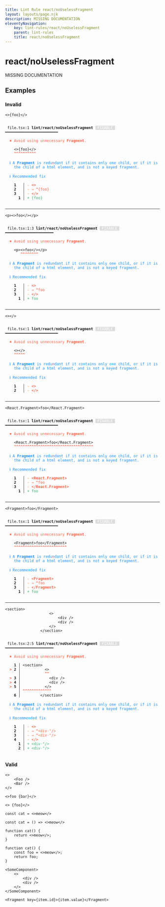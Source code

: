 ```yaml
---
title: Lint Rule react/noUselessFragment
layout: layouts/page.njk
description: MISSING DOCUMENTATION
eleventyNavigation:
	key: lint-rules/react/noUselessFragment
	parent: lint-rules
	title: react/noUselessFragment
---
```


# react/noUselessFragment

MISSING DOCUMENTATION

<!-- EVERYTHING BELOW IS AUTOGENERATED. SEE SCRIPTS FOLDER FOR UPDATE SCRIPTS hash(5e0d19417347fadea719b8acb42cac7273682d94) -->

## Examples
### Invalid
<pre class="language-text"><code class="language-text"><><span class="token punctuation">{</span><span class="token variable">foo</span><span class="token punctuation">}</span><<span class="token operator">/</span>></code></pre>
<pre class="language-text"><code class="language-text">
 <span style="text-decoration-style: dotted;">file.tsx:1</span> <strong>lint/react/noUselessFragment</strong> <span style="color: white; background-color: #ddd;"> FIXABLE </span> ━━━━━━━━━━━━━━━━━━━━━━━━

  <strong><span style="color: Tomato;">✖ </span></strong><span style="color: Tomato;">Avoid using unnecessary </span><span style="color: Tomato;"><strong>Fragment</strong></span><span style="color: Tomato;">.</span>

    &lt;&gt;<span class="token punctuation">{</span><span class="token variable">foo</span><span class="token punctuation">}</span>&lt;<span class="token operator">/</span>&gt;
    <span style="color: Tomato;"><strong>^</strong></span><span style="color: Tomato;"><strong>^</strong></span><span style="color: Tomato;"><strong>^</strong></span><span style="color: Tomato;"><strong>^</strong></span><span style="color: Tomato;"><strong>^</strong></span><span style="color: Tomato;"><strong>^</strong></span><span style="color: Tomato;"><strong>^</strong></span><span style="color: Tomato;"><strong>^</strong></span><span style="color: Tomato;"><strong>^</strong></span><span style="color: Tomato;"><strong>^</strong></span>

  <strong><span style="color: DodgerBlue;">ℹ </span></strong><span style="color: DodgerBlue;">A </span><span style="color: DodgerBlue;"><strong>Fragment</strong></span><span style="color: DodgerBlue;"> is redundant if it contains only one child, or if it is</span>
    <span style="color: DodgerBlue;">the child of a html element, and is not a keyed fragment.</span>

  <strong><span style="color: DodgerBlue;">ℹ </span></strong><span style="color: DodgerBlue;">Recommended fix</span>

  <strong>  </strong><strong>1</strong><strong> </strong><strong> </strong><strong> │ </strong><span style="color: Tomato;">-</span> <span style="color: Tomato;"><strong>&lt;&gt;</strong></span>
  <strong>  </strong><strong>2</strong><strong> </strong><strong> </strong><strong> │ </strong><span style="color: Tomato;">-</span> <span style="color: Tomato;"><strong><span style="opacity: 0.8;">&rarr; </span>"</strong></span><span style="color: Tomato;">{foo}</span>
  <strong>  </strong><strong>3</strong><strong> </strong><strong> </strong><strong> │ </strong><span style="color: Tomato;">-</span> <span style="color: Tomato;"><strong>&lt;/&gt;</strong></span>
  <strong>  </strong><strong> </strong><strong> </strong><strong>1</strong><strong> │ </strong><span style="color: MediumSeaGreen;">+</span> <span style="color: MediumSeaGreen;">{foo}</span>

</code></pre>

---------------

<pre class="language-text"><code class="language-text"><<span class="token attr-name">p</span>><>foo<<span class="token operator">/</span>><<span class="token operator">/</span><span class="token attr-name">p</span>></code></pre>
<pre class="language-text"><code class="language-text">
 <span style="text-decoration-style: dotted;">file.tsx:1:3</span> <strong>lint/react/noUselessFragment</strong> <span style="color: white; background-color: #ddd;"> FIXABLE </span> ━━━━━━━━━━━━━━━━━━━━━━

  <strong><span style="color: Tomato;">✖ </span></strong><span style="color: Tomato;">Avoid using unnecessary </span><span style="color: Tomato;"><strong>Fragment</strong></span><span style="color: Tomato;">.</span>

    &lt;<span class="token attr-name">p</span>&gt;&lt;&gt;foo&lt;<span class="token operator">/</span>&gt;&lt;<span class="token operator">/</span><span class="token attr-name">p</span>&gt;
       <span style="color: Tomato;"><strong>^</strong></span><span style="color: Tomato;"><strong>^</strong></span><span style="color: Tomato;"><strong>^</strong></span><span style="color: Tomato;"><strong>^</strong></span><span style="color: Tomato;"><strong>^</strong></span><span style="color: Tomato;"><strong>^</strong></span><span style="color: Tomato;"><strong>^</strong></span><span style="color: Tomato;"><strong>^</strong></span>

  <strong><span style="color: DodgerBlue;">ℹ </span></strong><span style="color: DodgerBlue;">A </span><span style="color: DodgerBlue;"><strong>Fragment</strong></span><span style="color: DodgerBlue;"> is redundant if it contains only one child, or if it is</span>
    <span style="color: DodgerBlue;">the child of a html element, and is not a keyed fragment.</span>

  <strong><span style="color: DodgerBlue;">ℹ </span></strong><span style="color: DodgerBlue;">Recommended fix</span>

  <strong>  </strong><strong>1</strong><strong> </strong><strong> </strong><strong> │ </strong><span style="color: Tomato;">-</span> <span style="color: Tomato;"><strong>&lt;&gt;</strong></span>
  <strong>  </strong><strong>2</strong><strong> </strong><strong> </strong><strong> │ </strong><span style="color: Tomato;">-</span> <span style="color: Tomato;"><strong><span style="opacity: 0.8;">&rarr; </span>"</strong></span><span style="color: Tomato;">foo</span>
  <strong>  </strong><strong>3</strong><strong> </strong><strong> </strong><strong> │ </strong><span style="color: Tomato;">-</span> <span style="color: Tomato;"><strong>&lt;/&gt;</strong></span>
  <strong>  </strong><strong> </strong><strong> </strong><strong>1</strong><strong> │ </strong><span style="color: MediumSeaGreen;">+</span> <span style="color: MediumSeaGreen;">foo</span>

</code></pre>

---------------

<pre class="language-text"><code class="language-text"><><<span class="token operator">/</span>></code></pre>
<pre class="language-text"><code class="language-text">
 <span style="text-decoration-style: dotted;">file.tsx:1</span> <strong>lint/react/noUselessFragment</strong> <span style="color: white; background-color: #ddd;"> FIXABLE </span> ━━━━━━━━━━━━━━━━━━━━━━━━

  <strong><span style="color: Tomato;">✖ </span></strong><span style="color: Tomato;">Avoid using unnecessary </span><span style="color: Tomato;"><strong>Fragment</strong></span><span style="color: Tomato;">.</span>

    &lt;&gt;&lt;<span class="token operator">/</span>&gt;
    <span style="color: Tomato;"><strong>^</strong></span><span style="color: Tomato;"><strong>^</strong></span><span style="color: Tomato;"><strong>^</strong></span><span style="color: Tomato;"><strong>^</strong></span><span style="color: Tomato;"><strong>^</strong></span>

  <strong><span style="color: DodgerBlue;">ℹ </span></strong><span style="color: DodgerBlue;">A </span><span style="color: DodgerBlue;"><strong>Fragment</strong></span><span style="color: DodgerBlue;"> is redundant if it contains only one child, or if it is</span>
    <span style="color: DodgerBlue;">the child of a html element, and is not a keyed fragment.</span>

  <strong><span style="color: DodgerBlue;">ℹ </span></strong><span style="color: DodgerBlue;">Recommended fix</span>

  <strong>  </strong><strong>1</strong><strong> </strong><strong> </strong><strong> │ </strong><span style="color: Tomato;">-</span> <span style="color: Tomato;"><strong>&lt;&gt;</strong></span>
  <strong>  </strong><strong>2</strong><strong> </strong><strong> </strong><strong> │ </strong><span style="color: Tomato;">-</span> <span style="color: Tomato;"><strong>&lt;/&gt;</strong></span>

</code></pre>

---------------

<pre class="language-text"><code class="language-text"><<span class="token attr-name">React</span><span class="token punctuation">.</span><span class="token attr-name">Fragment</span>>foo<<span class="token operator">/</span><span class="token attr-name">React</span><span class="token punctuation">.</span><span class="token attr-name">Fragment</span>></code></pre>
<pre class="language-text"><code class="language-text">
 <span style="text-decoration-style: dotted;">file.tsx:1</span> <strong>lint/react/noUselessFragment</strong> <span style="color: white; background-color: #ddd;"> FIXABLE </span> ━━━━━━━━━━━━━━━━━━━━━━━━

  <strong><span style="color: Tomato;">✖ </span></strong><span style="color: Tomato;">Avoid using unnecessary </span><span style="color: Tomato;"><strong>Fragment</strong></span><span style="color: Tomato;">.</span>

    &lt;<span class="token attr-name">React</span><span class="token punctuation">.</span><span class="token attr-name">Fragment</span>&gt;foo&lt;<span class="token operator">/</span><span class="token attr-name">React</span><span class="token punctuation">.</span><span class="token attr-name">Fragment</span>&gt;
    <span style="color: Tomato;"><strong>^</strong></span><span style="color: Tomato;"><strong>^</strong></span><span style="color: Tomato;"><strong>^</strong></span><span style="color: Tomato;"><strong>^</strong></span><span style="color: Tomato;"><strong>^</strong></span><span style="color: Tomato;"><strong>^</strong></span><span style="color: Tomato;"><strong>^</strong></span><span style="color: Tomato;"><strong>^</strong></span><span style="color: Tomato;"><strong>^</strong></span><span style="color: Tomato;"><strong>^</strong></span><span style="color: Tomato;"><strong>^</strong></span><span style="color: Tomato;"><strong>^</strong></span><span style="color: Tomato;"><strong>^</strong></span><span style="color: Tomato;"><strong>^</strong></span><span style="color: Tomato;"><strong>^</strong></span><span style="color: Tomato;"><strong>^</strong></span><span style="color: Tomato;"><strong>^</strong></span><span style="color: Tomato;"><strong>^</strong></span><span style="color: Tomato;"><strong>^</strong></span><span style="color: Tomato;"><strong>^</strong></span><span style="color: Tomato;"><strong>^</strong></span><span style="color: Tomato;"><strong>^</strong></span><span style="color: Tomato;"><strong>^</strong></span><span style="color: Tomato;"><strong>^</strong></span><span style="color: Tomato;"><strong>^</strong></span><span style="color: Tomato;"><strong>^</strong></span><span style="color: Tomato;"><strong>^</strong></span><span style="color: Tomato;"><strong>^</strong></span><span style="color: Tomato;"><strong>^</strong></span><span style="color: Tomato;"><strong>^</strong></span><span style="color: Tomato;"><strong>^</strong></span><span style="color: Tomato;"><strong>^</strong></span><span style="color: Tomato;"><strong>^</strong></span><span style="color: Tomato;"><strong>^</strong></span><span style="color: Tomato;"><strong>^</strong></span><span style="color: Tomato;"><strong>^</strong></span>

  <strong><span style="color: DodgerBlue;">ℹ </span></strong><span style="color: DodgerBlue;">A </span><span style="color: DodgerBlue;"><strong>Fragment</strong></span><span style="color: DodgerBlue;"> is redundant if it contains only one child, or if it is</span>
    <span style="color: DodgerBlue;">the child of a html element, and is not a keyed fragment.</span>

  <strong><span style="color: DodgerBlue;">ℹ </span></strong><span style="color: DodgerBlue;">Recommended fix</span>

  <strong>  </strong><strong>1</strong><strong> </strong><strong> </strong><strong> │ </strong><span style="color: Tomato;">-</span> <span style="color: Tomato;"><strong>&lt;React.Fragment&gt;</strong></span>
  <strong>  </strong><strong>2</strong><strong> </strong><strong> </strong><strong> │ </strong><span style="color: Tomato;">-</span> <span style="color: Tomato;"><strong><span style="opacity: 0.8;">&rarr; </span>"</strong></span><span style="color: Tomato;">foo</span>
  <strong>  </strong><strong>3</strong><strong> </strong><strong> </strong><strong> │ </strong><span style="color: Tomato;">-</span> <span style="color: Tomato;"><strong>&lt;/React.Fragment&gt;</strong></span>
  <strong>  </strong><strong> </strong><strong> </strong><strong>1</strong><strong> │ </strong><span style="color: MediumSeaGreen;">+</span> <span style="color: MediumSeaGreen;">foo</span>

</code></pre>

---------------

<pre class="language-text"><code class="language-text"><<span class="token attr-name">Fragment</span>>foo<<span class="token operator">/</span><span class="token attr-name">Fragment</span>></code></pre>
<pre class="language-text"><code class="language-text">
 <span style="text-decoration-style: dotted;">file.tsx:1</span> <strong>lint/react/noUselessFragment</strong> <span style="color: white; background-color: #ddd;"> FIXABLE </span> ━━━━━━━━━━━━━━━━━━━━━━━━

  <strong><span style="color: Tomato;">✖ </span></strong><span style="color: Tomato;">Avoid using unnecessary </span><span style="color: Tomato;"><strong>Fragment</strong></span><span style="color: Tomato;">.</span>

    &lt;<span class="token attr-name">Fragment</span>&gt;foo&lt;<span class="token operator">/</span><span class="token attr-name">Fragment</span>&gt;
    <span style="color: Tomato;"><strong>^</strong></span><span style="color: Tomato;"><strong>^</strong></span><span style="color: Tomato;"><strong>^</strong></span><span style="color: Tomato;"><strong>^</strong></span><span style="color: Tomato;"><strong>^</strong></span><span style="color: Tomato;"><strong>^</strong></span><span style="color: Tomato;"><strong>^</strong></span><span style="color: Tomato;"><strong>^</strong></span><span style="color: Tomato;"><strong>^</strong></span><span style="color: Tomato;"><strong>^</strong></span><span style="color: Tomato;"><strong>^</strong></span><span style="color: Tomato;"><strong>^</strong></span><span style="color: Tomato;"><strong>^</strong></span><span style="color: Tomato;"><strong>^</strong></span><span style="color: Tomato;"><strong>^</strong></span><span style="color: Tomato;"><strong>^</strong></span><span style="color: Tomato;"><strong>^</strong></span><span style="color: Tomato;"><strong>^</strong></span><span style="color: Tomato;"><strong>^</strong></span><span style="color: Tomato;"><strong>^</strong></span><span style="color: Tomato;"><strong>^</strong></span><span style="color: Tomato;"><strong>^</strong></span><span style="color: Tomato;"><strong>^</strong></span><span style="color: Tomato;"><strong>^</strong></span>

  <strong><span style="color: DodgerBlue;">ℹ </span></strong><span style="color: DodgerBlue;">A </span><span style="color: DodgerBlue;"><strong>Fragment</strong></span><span style="color: DodgerBlue;"> is redundant if it contains only one child, or if it is</span>
    <span style="color: DodgerBlue;">the child of a html element, and is not a keyed fragment.</span>

  <strong><span style="color: DodgerBlue;">ℹ </span></strong><span style="color: DodgerBlue;">Recommended fix</span>

  <strong>  </strong><strong>1</strong><strong> </strong><strong> </strong><strong> │ </strong><span style="color: Tomato;">-</span> <span style="color: Tomato;"><strong>&lt;Fragment&gt;</strong></span>
  <strong>  </strong><strong>2</strong><strong> </strong><strong> </strong><strong> │ </strong><span style="color: Tomato;">-</span> <span style="color: Tomato;"><strong><span style="opacity: 0.8;">&rarr; </span>"</strong></span><span style="color: Tomato;">foo</span>
  <strong>  </strong><strong>3</strong><strong> </strong><strong> </strong><strong> │ </strong><span style="color: Tomato;">-</span> <span style="color: Tomato;"><strong>&lt;/Fragment&gt;</strong></span>
  <strong>  </strong><strong> </strong><strong> </strong><strong>1</strong><strong> │ </strong><span style="color: MediumSeaGreen;">+</span> <span style="color: MediumSeaGreen;">foo</span>

</code></pre>

---------------

<pre class="language-text"><code class="language-text"><<span class="token attr-name">section</span>>
					<>
						<<span class="token attr-name">div</span> <span class="token operator">/</span>>
						<<span class="token attr-name">div</span> <span class="token operator">/</span>>
					<<span class="token operator">/</span>>
				<<span class="token operator">/</span><span class="token attr-name">section</span>></code></pre>
<pre class="language-text"><code class="language-text">
 <span style="text-decoration-style: dotted;">file.tsx:2:5</span> <strong>lint/react/noUselessFragment</strong> <span style="color: white; background-color: #ddd;"> FIXABLE </span> ━━━━━━━━━━━━━━━━━━━━━━

  <strong><span style="color: Tomato;">✖ </span></strong><span style="color: Tomato;">Avoid using unnecessary </span><span style="color: Tomato;"><strong>Fragment</strong></span><span style="color: Tomato;">.</span>

  <strong>  1</strong><strong> │ </strong>&lt;<span class="token attr-name">section</span>&gt;
  <strong><span style="color: Tomato;">&gt;</span></strong><strong> 2</strong><strong> │ </strong>          &lt;&gt;
     <strong> │ </strong>          <span style="color: Tomato;"><strong>^</strong></span><span style="color: Tomato;"><strong>^</strong></span>
  <strong><span style="color: Tomato;">&gt;</span></strong><strong> 3</strong><strong> │ </strong>            &lt;<span class="token attr-name">div</span> <span class="token operator">/</span>&gt;
  <strong><span style="color: Tomato;">&gt;</span></strong><strong> 4</strong><strong> │ </strong>            &lt;<span class="token attr-name">div</span> <span class="token operator">/</span>&gt;
  <strong><span style="color: Tomato;">&gt;</span></strong><strong> 5</strong><strong> │ </strong>          &lt;<span class="token operator">/</span>&gt;
     <strong> │ </strong><span style="color: Tomato;"><strong>^</strong></span><span style="color: Tomato;"><strong>^</strong></span><span style="color: Tomato;"><strong>^</strong></span><span style="color: Tomato;"><strong>^</strong></span><span style="color: Tomato;"><strong>^</strong></span><span style="color: Tomato;"><strong>^</strong></span><span style="color: Tomato;"><strong>^</strong></span><span style="color: Tomato;"><strong>^</strong></span><span style="color: Tomato;"><strong>^</strong></span><span style="color: Tomato;"><strong>^</strong></span><span style="color: Tomato;"><strong>^</strong></span><span style="color: Tomato;"><strong>^</strong></span><span style="color: Tomato;"><strong>^</strong></span>
  <strong>  6</strong><strong> │ </strong>        &lt;<span class="token operator">/</span><span class="token attr-name">section</span>&gt;

  <strong><span style="color: DodgerBlue;">ℹ </span></strong><span style="color: DodgerBlue;">A </span><span style="color: DodgerBlue;"><strong>Fragment</strong></span><span style="color: DodgerBlue;"> is redundant if it contains only one child, or if it is</span>
    <span style="color: DodgerBlue;">the child of a html element, and is not a keyed fragment.</span>

  <strong><span style="color: DodgerBlue;">ℹ </span></strong><span style="color: DodgerBlue;">Recommended fix</span>

  <strong>  </strong><strong>1</strong><strong> </strong><strong> </strong><strong> │ </strong><span style="color: Tomato;">-</span> <span style="color: Tomato;"><strong>&lt;&gt;</strong></span>
  <strong>  </strong><strong>2</strong><strong> </strong><strong> </strong><strong> │ </strong><span style="color: Tomato;">-</span> <span style="color: Tomato;"><strong><span style="opacity: 0.8;">&rarr; </span>"</strong></span><span style="color: Tomato;">&lt;div</span><span style="color: Tomato;"><span style="opacity: 0.8;">&middot;</span>"</span><span style="color: Tomato;">/&gt;</span>
  <strong>  </strong><strong>3</strong><strong> </strong><strong> </strong><strong> │ </strong><span style="color: Tomato;">-</span> <span style="color: Tomato;"><strong><span style="opacity: 0.8;">&rarr; </span>"</strong></span><span style="color: Tomato;">&lt;div</span><span style="color: Tomato;"><span style="opacity: 0.8;">&middot;</span>"</span><span style="color: Tomato;">/&gt;</span>
  <strong>  </strong><strong>4</strong><strong> </strong><strong> </strong><strong> │ </strong><span style="color: Tomato;">-</span> <span style="color: Tomato;"><strong>&lt;/&gt;</strong></span>
  <strong>  </strong><strong> </strong><strong> </strong><strong>1</strong><strong> │ </strong><span style="color: MediumSeaGreen;">+</span> <span style="color: MediumSeaGreen;">&lt;div</span><span style="color: MediumSeaGreen;"><span style="opacity: 0.8;">&middot;</span>"</span><span style="color: MediumSeaGreen;">/&gt;</span>
  <strong>  </strong><strong> </strong><strong> </strong><strong>2</strong><strong> │ </strong><span style="color: MediumSeaGreen;">+</span> <span style="color: MediumSeaGreen;">&lt;div</span><span style="color: MediumSeaGreen;"><span style="opacity: 0.8;">&middot;</span>"</span><span style="color: MediumSeaGreen;">/&gt;</span>

</code></pre>
### Valid
<pre class="language-text"><code class="language-text"><>
	<<span class="token attr-name">Foo</span> <span class="token operator">/</span>>
	<<span class="token attr-name">Bar</span> <span class="token operator">/</span>>
<<span class="token operator">/</span>></code></pre>
<pre class="language-text"><code class="language-text"><>foo <span class="token punctuation">{</span><span class="token variable">bar</span><span class="token punctuation">}</span><<span class="token operator">/</span>></code></pre>
<pre class="language-text"><code class="language-text"><> <span class="token punctuation">{</span><span class="token variable">foo</span><span class="token punctuation">}</span><<span class="token operator">/</span>></code></pre>
<pre class="language-text"><code class="language-text"><span class="token keyword">const</span> <span class="token variable">cat</span> <span class="token operator">=</span> <>meow<<span class="token operator">/</span>></code></pre>
<pre class="language-text"><code class="language-text"><span class="token keyword">const</span> <span class="token variable">cat</span> <span class="token operator">=</span> <span class="token punctuation">(</span><span class="token punctuation">)</span> <span class="token operator">=&gt;</span> <>meow<<span class="token operator">/</span>></code></pre>
<pre class="language-text"><code class="language-text"><span class="token keyword">function</span> <span class="token variable">cat</span><span class="token punctuation">(</span><span class="token punctuation">)</span> <span class="token punctuation">{</span>
	<span class="token keyword">return</span> <>meow<<span class="token operator">/</span>><span class="token punctuation">;</span>
<span class="token punctuation">}</span></code></pre>
<pre class="language-text"><code class="language-text"><span class="token keyword">function</span> <span class="token variable">cat</span><span class="token punctuation">(</span><span class="token punctuation">)</span> <span class="token punctuation">{</span>
	<span class="token keyword">const</span> <span class="token variable">foo</span> <span class="token operator">=</span> <>meow<<span class="token operator">/</span>><span class="token punctuation">;</span>
	<span class="token keyword">return</span> <span class="token variable">foo</span><span class="token punctuation">;</span>
<span class="token punctuation">}</span></code></pre>
<pre class="language-text"><code class="language-text"><<span class="token attr-name">SomeComponent</span>>
	<>
		<<span class="token attr-name">div</span> <span class="token operator">/</span>>
		<<span class="token attr-name">div</span> <span class="token operator">/</span>>
	<<span class="token operator">/</span>>
<<span class="token operator">/</span><span class="token attr-name">SomeComponent</span>></code></pre>
<pre class="language-text"><code class="language-text"><<span class="token attr-name">Fragment</span> <span class="token attr-name">key</span><span class="token operator">=</span><span class="token punctuation">{</span><span class="token variable">item</span><span class="token punctuation">.</span><span class="token variable">id</span><span class="token punctuation">}</span>><span class="token punctuation">{</span><span class="token variable">item</span><span class="token punctuation">.</span><span class="token variable">value</span><span class="token punctuation">}</span><<span class="token operator">/</span><span class="token attr-name">Fragment</span>></code></pre>
